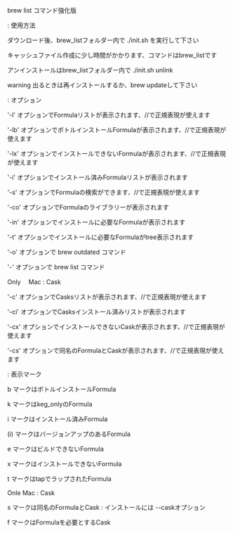 brew list コマンド強化版

: 使用方法

ダウンロード後、brew_listフォルダー内で ./init.sh を実行して下さい

キャッシュファイル作成に少し時間がかかります、コマンドはbrew_listです

アンインストールはbrew_listフォルダー内で ./init.sh unlink

warning 出るときは再インストールするか、brew updateして下さい

: オプション

'-l' オプションでFormulaリストが表示されます、//で正規表現が使えます

'-lb' オプションでボトルインストールFormulaが表示されます、//で正規表現が使えます

'-lx' オプションでインストールできないFormulaが表示されます、//で正規表現が使えます

'-i' オプションでインストール済みFormulaリストが表示されます

'-s' オプションでFormulaの検索ができます、//で正規表現が使えます

'-co' オプションでFormulaのライブラリーが表示されます

'-in' オプションでインストールに必要なFormulaが表示されます

'-t' オプションでインストールに必要なFormulaがtree表示されます

'-o' オプションで brew outdated コマンド

'-' オプションで brew list コマンド

Only 　Mac : Cask

'-c' オプションでCasksリストが表示されます、//で正規表現が使えます

'-ci' オプションでCasksインストール済みリストが表示されます

'-cx' オプションでインストールできないCaskが表示されます、//で正規表現が使えます

'-cs' オプションで同名のFormulaとCaskが表示されます、//で正規表現が使えます

: 表示マーク

b マークはボトルインストールFormula

k マークはkeg_onlyのFormula

i マークはインストール済みFormula

(i) マークはバージョンアップのあるFormula

e マークはビルドできないFormula

x マークはインストールできないFormula

t マークはtapでラップされたFormula

Onle Mac : Cask

s マークは同名のFormulaとCask : インストールには --caskオプション

f マークはFormulaを必要とするCask
